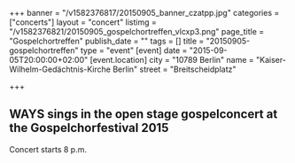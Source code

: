 +++
banner = "/v1582376817/20150905_banner_czatpp.jpg"
categories = ["concerts"]
layout = "concert"
listimg = "/v1582376821/20150905_gospelchortreffen_vlcxp3.png"
page_title = "Gospelchortreffen"
publish_date = ""
tags = []
title = "20150905-gospelchortreffen"
type = "event"
[event]
date = "2015-09-05T20:00:00+02:00"
[event.location]
city = "10789 Berlin"
name = "Kaiser-Wilhelm-Gedächtnis-Kirche Berlin"
street = "Breitscheidplatz"

+++
## WAYS sings in the open stage gospelconcert at the Gospelchorfestival 2015

Concert starts 8 p.m.